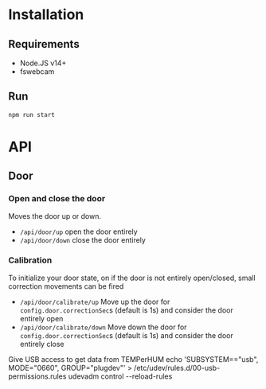 # Installation

## Requirements

- Node.JS v14+
- fswebcam

## Run

```bash
npm run start
```

# API

## Door

### Open and close the door

Moves the door up or down.

- `/api/door/up` open the door entirely
- `/api/door/down` close the door entirely

### Calibration

To initialize your door state, on if the door is not entirely open/closed, small correction movements can be fired

- `/api/door/calibrate/up` Move up the door for `config.door.correctionSec`s (default is 1s) and consider the door entirely open
- `/api/door/calibrate/down` Move down the door for `config.door.correctionSec`s (default is 1s) and consider the door entirely close

Give USB access to get data from TEMPerHUM
echo 'SUBSYSTEM=="usb", MODE="0660", GROUP="plugdev"' > /etc/udev/rules.d/00-usb-permissions.rules
udevadm control --reload-rules
